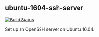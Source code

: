 ## ubuntu-1604-ssh-server

[![Build Status](https://travis-ci.org/mvdriel/ansible-ubuntu-1604-ssh-server.svg?branch=master)](https://travis-ci.org/mvdriel/ansible-ubuntu-1604-ssh-server)

Set up an OpenSSH server on Ubuntu 16.04.